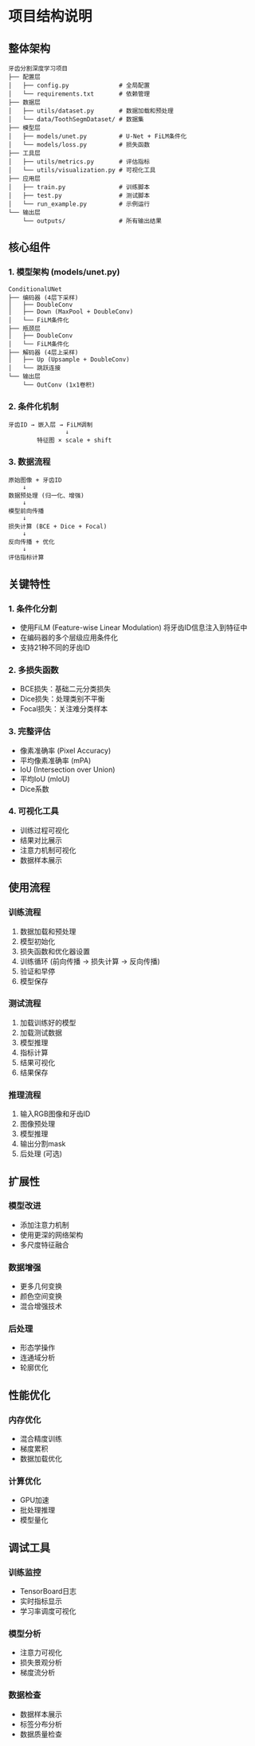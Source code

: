 # 项目结构说明

## 整体架构

```
牙齿分割深度学习项目
├── 配置层
│   ├── config.py              # 全局配置
│   └── requirements.txt       # 依赖管理
├── 数据层
│   ├── utils/dataset.py       # 数据加载和预处理
│   └── data/ToothSegmDataset/ # 数据集
├── 模型层
│   ├── models/unet.py         # U-Net + FiLM条件化
│   └── models/loss.py         # 损失函数
├── 工具层
│   ├── utils/metrics.py       # 评估指标
│   └── utils/visualization.py # 可视化工具
├── 应用层
│   ├── train.py               # 训练脚本
│   ├── test.py                # 测试脚本
│   └── run_example.py         # 示例运行
└── 输出层
    └── outputs/               # 所有输出结果
```

## 核心组件

### 1. 模型架构 (models/unet.py)
```
ConditionalUNet
├── 编码器 (4层下采样)
│   ├── DoubleConv
│   ├── Down (MaxPool + DoubleConv)
│   └── FiLM条件化
├── 瓶颈层
│   ├── DoubleConv
│   └── FiLM条件化
├── 解码器 (4层上采样)
│   ├── Up (Upsample + DoubleConv)
│   └── 跳跃连接
└── 输出层
    └── OutConv (1x1卷积)
```

### 2. 条件化机制
```
牙齿ID → 嵌入层 → FiLM调制
                ↓
        特征图 × scale + shift
```

### 3. 数据流程
```
原始图像 + 牙齿ID
    ↓
数据预处理 (归一化、增强)
    ↓
模型前向传播
    ↓
损失计算 (BCE + Dice + Focal)
    ↓
反向传播 + 优化
    ↓
评估指标计算
```

## 关键特性

### 1. 条件化分割
- 使用FiLM (Feature-wise Linear Modulation) 将牙齿ID信息注入到特征中
- 在编码器的多个层级应用条件化
- 支持21种不同的牙齿ID

### 2. 多损失函数
- BCE损失：基础二元分类损失
- Dice损失：处理类别不平衡
- Focal损失：关注难分类样本

### 3. 完整评估
- 像素准确率 (Pixel Accuracy)
- 平均像素准确率 (mPA)
- IoU (Intersection over Union)
- 平均IoU (mIoU)
- Dice系数

### 4. 可视化工具
- 训练过程可视化
- 结果对比展示
- 注意力机制可视化
- 数据样本展示

## 使用流程

### 训练流程
1. 数据加载和预处理
2. 模型初始化
3. 损失函数和优化器设置
4. 训练循环 (前向传播 → 损失计算 → 反向传播)
5. 验证和早停
6. 模型保存

### 测试流程
1. 加载训练好的模型
2. 加载测试数据
3. 模型推理
4. 指标计算
5. 结果可视化
6. 结果保存

### 推理流程
1. 输入RGB图像和牙齿ID
2. 图像预处理
3. 模型推理
4. 输出分割mask
5. 后处理 (可选)

## 扩展性

### 模型改进
- 添加注意力机制
- 使用更深的网络架构
- 多尺度特征融合

### 数据增强
- 更多几何变换
- 颜色空间变换
- 混合增强技术

### 后处理
- 形态学操作
- 连通域分析
- 轮廓优化

## 性能优化

### 内存优化
- 混合精度训练
- 梯度累积
- 数据加载优化

### 计算优化
- GPU加速
- 批处理推理
- 模型量化

## 调试工具

### 训练监控
- TensorBoard日志
- 实时指标显示
- 学习率调度可视化

### 模型分析
- 注意力可视化
- 损失景观分析
- 梯度流分析

### 数据检查
- 数据样本展示
- 标签分布分析
- 数据质量检查
